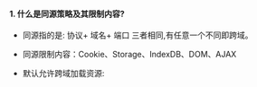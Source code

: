 #### 1. 什么是同源策略及其限制内容?

- 同源指的是: 协议+ 域名+ 端口 三者相同,有任意一个不同即跨域。

- 同源限制内容：Cookie、Storage、IndexDB、DOM、AJAX

- 默认允许跨域加载资源: <img> <link><script>

  发生跨域时，请求是照常发送的，服务器也是照常响应，但是结果被浏览器拦截了。

#### 2. 跨域解决方案

1. ##### JSONP

   - 利用<script> 标签允许跨域的特点，动态向服务器获取JS代码。
   - JSONP和AJAX都是客户端向服务器发送请求，AJAX属于同源策略，JSONP属于非同源策略。
   - JSON简单并且兼容性好，但是仅支持get方法并且不安全(不能用JSONP返回重要信息)
   - 实现如下,访问后端的一个接口，接口返回的字符串会被当成JS代码直接执行，在后面的script就可以获取到其中定义的变量和方法等数据。

   ```html
   <script src="http://xxx/test">
   ```

2. ##### CORS（Cross Origin Resource Sharing）跨域资源共享

   - CORS需要浏览器和服务器同时支持，IE8、9需要通过XDomainRequest实现
   - 服务器设置 Access-Control-Allow-Origin开启CORS,该属性表示允许哪些域名访问资源，*表示所有域名都可以访问。
   - 简单请求(满足以下两个条件):
     - GET、HEAD、POST
     - Content-Type的值为text/plain 、multipart/form-data、application/x-www-form-urlencodeed中的一个。
   - 复杂请求（不是简单的就是复杂)，复杂请求在正式通信前，会先发送一次’预检‘的option请求,通过该请求来判断服务器是否允许跨域。

3. ##### postMessage

   - 页面和其打开的新窗口的数据传递
   - 多窗口间消息传递
   - 页面和嵌套的iframe消息传递
   - 上面三种场景的跨域数据传递

4. ##### Websocket

   Websocket不存在同源策略，因此可以进行跨域。

5. ##### Node中间件代理

   就是创建了一个代理服务器，代理服务器配置了CORS,然后浏览器发到代理服务器，代理服务器再转发给服务器。

6. ##### Nginx反向代理

   搭建一个nginx服务器，用于转发请求，只需要修改nginx的配置即可解决跨域。

7. ##### window.name和iframe

8. ##### location.hash + iframe

9. ##### document.domain+iframe



#### 3. 补充

- 像Vue等框架开发时，也会开启一个本地服务器，这个服务器默认配置了CORS,不过页面本身就是本地服务器返回的,因此和本地服务器是没有跨域问题的，就算把本地服务器的CORS关闭了，本地服务器依旧可以实现代理的功能(还是利用了服务器之间允许跨域的机制)。

- 注意: 通过前端的代理解决跨域只有在开发时期有效，因为开发的时候才有本地服务器(devServer)，等到打包以后，就是直接跑在服务器上了。而后端也同样部署在同一个服务器上，端口号不同，会有跨域。 因此日常工作中，主要使用的跨域解决方案是CORS和Nginx反向代理。

